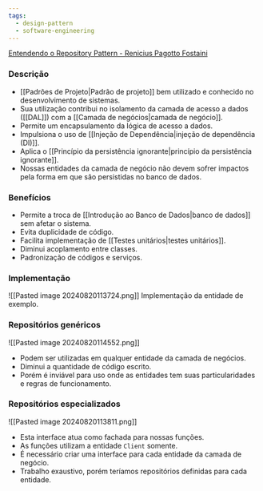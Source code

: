 ```yaml
---
tags:
  - design-pattern
  - software-engineering
---
```

[Entendendo o Repository Pattern - Renicius Pagotto Fostaini](https://renicius-pagotto.medium.com/entendendo-o-repository-pattern-fcdd0c36b63b)

### Descrição
- [[Padrões de Projeto|Padrão de projeto]] bem utilizado e conhecido no desenvolvimento de sistemas.
- Sua utilização contribui no isolamento da camada de acesso a dados ([[DAL]]) com a [[Camada de negócios|camada de negócio]].
- Permite um encapsulamento da lógica de acesso a dados.
- Impulsiona o uso de [[Injeção de Dependência|injeção de dependência (DI)]].
- Aplica o [[Princípio da persistência ignorante|princípio da persistência ignorante]].
- Nossas entidades da camada de negócio não devem sofrer impactos pela forma em que são persistidas no banco de dados.

### Benefícios
- Permite a troca de [[Introdução ao Banco de Dados|banco de dados]] sem afetar o sistema.
- Evita duplicidade de código.
- Facilita implementação de [[Testes unitários|testes unitários]].
- Diminui acoplamento entre classes.
- Padronização de códigos e serviços.

### Implementação
![[Pasted image 20240820113724.png]]
Implementação da entidade de exemplo.

### Repositórios genéricos
![[Pasted image 20240820114552.png]]

- Podem ser utilizadas em qualquer entidade da camada de negócios.
- Diminui a quantidade de código escrito.
- Porém é inviável para uso onde as entidades tem suas particularidades e regras de funcionamento.

### Repositórios especializados
![[Pasted image 20240820113811.png]]

- Esta interface atua como fachada para nossas funções.
- As funções utilizam a entidade `Client` somente.
- É necessário criar uma interface para cada entidade da camada de negócio.
- Trabalho exaustivo, porém teríamos repositórios definidas para cada entidade.